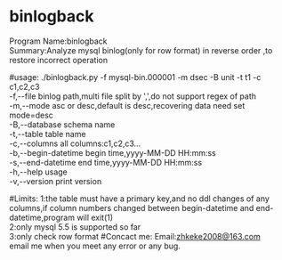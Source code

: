 
# binlogback
Program Name:binlogback<br/>
Summary:Analyze mysql binlog(only for row format)  in reverse order ,to restore incorrect operation<br/>

#usage:
./binlogback.py -f mysql-bin.000001 -m dsec -B unit -t t1 -c c1,c2,c3<br/>
-f,--file             binlog path,multi file split by ',',do not support regex of path<br/>
-m,--mode             asc or desc,default is desc,recovering data need set mode=desc<br/>
-B,--database         schema name<br/>
-t,--table            table name<br/>
-c,--columns          all columns:c1,c2,c3...<br/>
-b,--begin-datetime   begin time,yyyy-MM-DD HH:mm:ss<br/>
-s,--end-datetime     end time,yyyy-MM-DD HH:mm:ss<br/>
-h,--help             usage<br/>
-v,--version          print version<br/>

#Limits:
1:the table must have a primary key,and no ddl changes of any columns,if column numbers changed between begin-datetime and end-datetime,program will exit(1)<br/>
2:only mysql 5.5 is supported so far<br/>
3:only check row format
#Concact me:
Email:zhkeke2008@163.com<br/>
email me when you meet any error or any bug.<br/>
